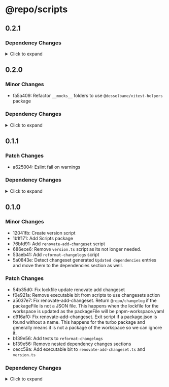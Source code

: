 # @repo/scripts

## 0.2.1

### Dependency Changes

<details>
<summary> Click to expand </summary>

- e095ed0: deps: [minor|devDependencies] Update package @types/node from 24.0.15 to 24.1.0
- 69bfb72: deps: [minor|devDependencies] Update package typescript from 5.8.3 to 5.9.2
- 93bd1ff: deps: Updated lockfile


</details>

## 0.2.0

### Minor Changes

- fa5a409: Refactor `__mocks__` folders to use `@desselbane/vitest-helpers` package

### Dependency Changes

<details>
<summary> Click to expand </summary>

- 55464ee: deps: [patch|devDependencies] Update package @types/node from 24.0.14 to 24.0.15


</details>

## 0.1.1

### Patch Changes

- a625004: Eslint fail on warnings

### Dependency Changes

<details>
<summary> Click to expand </summary>

- 4441786: deps: [patch|devDependencies] Update package @types/node from 24.0.10 to 24.0.11
- 4f0092b: deps: [patch|devDependencies] Update package @types/node from 24.0.11 to 24.0.12
- 6bfb1dc: deps: [patch|devDependencies] Update package @types/node from 24.0.12 to 24.0.13
- b64dde0: deps: [patch|devDependencies] Update package @types/node from 24.0.13 to 24.0.14
- a9456ff: deps: Updated lockfile


</details>

## 0.1.0

### Minor Changes

- 12041fb: Create version script
- 1b1f171: Add Scripts package
- 76bfd91: Add `renovate-add-changeset` script
- 686ece6: Remove `version.ts` script as its not longer needed.
- 53aeb41: Add `reformat-changelogs` script
- 5a0843e: Detect changeset generated `Updated dependencies` entries and move them to the dependencies section as well.

### Patch Changes

- 54b35d0: Fix lockfile update renovate add changeset
- f0e921a: Remove executable bit from scripts to use changesets action
- a5037e7: Fix renovate-add-changeset. Return `@repo/changelog` if the packageFile is not a JSON file. This happens when the lockfile for the workspace is updated as the packageFile will be pnpm-workspace.yaml
- d916af0: Fix renovate-add-changeset. Exit script if a package.json is found without a name. This happens for the turbo package and generally means it is not a package of the workspace so we can ignore it.
- b139e56: Add tests to `reformat-changelogs`
- b139e56: Remove nested dependency changes sections
- cecc59a: Add executable bit to `renovate-add-changeset.ts` and `version.ts`

### Dependency Changes

<details>
<summary> Click to expand </summary>

- fc0ecc1: deps: [patch|devDependencies] Update package @types/node from 24.0.3 to 24.0.10
- 482acf8: deps: [patch|devDependencies] Update package @vitest/coverage-v8 from 3.2.2 to 3.2.4
- 482acf8: deps: [patch|devDependencies] Update package vitest from 3.2.2 to 3.2.4
- 81b22c8: deps: Updated lockfile


</details>